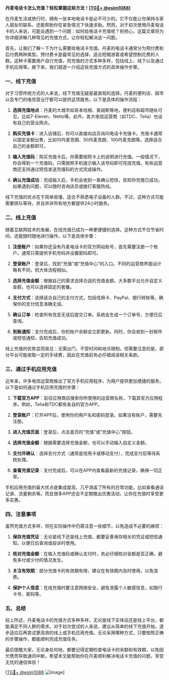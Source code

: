 **丹麦电话卡怎么充值？轻松掌握这些方法！[[TG💪+ @esim1088](https://t.me/s/esim1088)]**

在丹麦生活或旅行时，拥有一张本地电话卡是必不可少的。它不仅能让你保持与家人朋友的联系，还能帮助你在紧急情况下快速求助。然而，对于初次使用丹麦电话卡的人来说，可能会遇到一个问题：如何给电话卡充值呢？别担心，这篇文章将为你详细讲解几种常见的充值方式，让你轻松解决这一问题。

首先，让我们了解一下为什么需要给电话卡充值。丹麦的电话卡通常分为预付费和后付费两种类型。预付费卡是最常见的选择，适合短期游客或希望控制花费的人群。这种卡需要用户自行充值，而充值的方式多种多样，包括线上、线下以及通过手机应用等。接下来，我们就逐一介绍这些充值方式的具体操作步骤。

### **一、线下充值**

对于习惯传统方式的人来说，线下充值无疑是最直观的选择。丹麦的便利店、超市以及专门的电信营业厅都可以提供这项服务。以下是具体的操作流程：

1. **选择充值地点**：丹麦的大城市如哥本哈根、奥胡斯等地，便利店和超市随处可见，比如7-Eleven、Netto等。此外，各大电信运营商（如TDC、Telia）也设有自己的营业网点。
   
2. **购买充值卡**：进入店铺后，你可以直接向店员询问电话卡充值卡。充值卡通常以固定金额出售，比如10丹麦克朗、50丹麦克朗、100丹麦克朗等。选择适合自己的金额即可。

3. **输入充值码**：购买充值卡后，你需要按照卡上的说明进行充值。一般情况下，你会得到一个充值码，只需按照手机提示输入该号码即可完成充值。有些运营商还支持通过短信发送充值码的方式完成操作。

4. **确认充值成功**：完成输入后，手机会收到一条确认短信，告知你充值已成功。如果遇到问题，可以随时咨询店员或拨打客服热线。

线下充值的优点在于简单易懂，适合不熟悉电子设备的人群。不过，这种方式可能需要排队等待，并且并非所有地方都提供24小时服务。

### **二、线上充值**

随着互联网技术的发展，在线充值已成为一种更便捷的选择。这种方式不仅节省时间，还能随时随地进行操作。以下是具体步骤：

1. **注册账户**：如果你还没有丹麦电话卡的官方网站账号，首先需要注册一个账户。通常只需提供手机号码并设置密码即可。

2. **登录账户**：登录后，找到“充值”或“充值中心”的入口。不同的运营商界面设计略有不同，但大体流程相似。

3. **选择充值金额**：根据自己的需求选择合适的充值金额。大多数平台允许自定义金额，也可以选择固定的套餐。

4. **支付方式**：选择适合自己的支付方式，包括信用卡、PayPal、银行转账等。确保你的支付信息准确无误。

5. **确认订单**：检查所有信息无误后提交订单。系统会生成一个订单号，方便日后查询。

6. **到账通知**：支付完成后，你的账户余额会立即更新。同时，你会收到一封邮件或短信通知，告知充值成功。

线上充值的优势显而易见：无需出门，不受时间和地点限制。但需要注意的是，部分平台可能收取一定的手续费，因此在充值前务必仔细阅读相关条款。

### **三、通过手机应用充值**

近年来，许多电信运营商推出了官方手机应用程序，为用户提供更加便捷的服务。以下是如何通过手机应用充值的步骤：

1. **下载官方APP**：前往应用商店搜索你所使用的运营商名称，下载其官方应用程序。例如，Telia和TDC都有各自的官方APP。

2. **登录账户**：打开APP后，使用你的用户名和密码登录。如果没有账户，需要先注册。

3. **进入充值页面**：登录后，点击首页的“充值”或“充值中心”按钮。

4. **选择充值金额**：根据需要选择充值金额，也可以手动输入自定义金额。

5. **支付并确认**：选择支付方式（通常是信用卡或移动支付），完成支付后等待系统处理。

6. **查看充值记录**：支付完成后，可以在APP内查看最新的充值记录，确保一切正常。

手机应用充值的最大优点是集成度高，几乎涵盖了所有的日常功能，比如查看通话记录、流量剩余等。而且很多APP还会不定期推出优惠活动，让你在充值时享受更多实惠。

### **四、注意事项**

虽然充值方式多样，但在实际操作中仍需注意一些细节，以免造成不必要的麻烦：

1. **保存充值凭证**：无论是线下还是线上充值，都要妥善保存相关的凭证或短信通知，以便日后查询或投诉时使用。

2. **核对充值金额**：在输入充值码或确认支付时，务必仔细核对金额是否正确，避免多付或少付的情况发生。

3. **关注有效期**：部分充值卡的有效期有限，建议在有效期内及时使用，以免浪费。

4. **保护个人信息**：在线充值时要注意网络安全，避免泄露个人敏感信息，如银行卡号、密码等。

### **五、总结**

综上所述，丹麦电话卡的充值方式多种多样，无论是线下实体店还是线上平台，都能满足不同人群的需求。对于初次尝试的人来说，建议从简单的线下充值开始，逐步适应后再尝试更高效的线上或手机应用充值。无论采用哪种方式，只要按照正确的步骤操作，都能顺利完成充值任务。

最后提醒大家，无论身处何地，都要记得定期检查电话卡的余额和有效期，以免因欠费而导致通讯中断。希望本文能帮助你在丹麦顺利解决电话卡充值的问题，享受无忧的通信体验！

[[TG💪+ @esim1088](https://t.me/s/esim1088) ![Image](https://i.postimg.cc/4NQfJmqS/Snipaste-2025-05-13-00-14-12.png)]